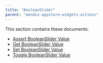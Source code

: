 ```yaml
---
title: "BooleanSlider"
parent: "mendix-appstore-widgets-actions"
---
```


This section contains these documents:

* [Assert BooleanSlider Value](rg1-assert-booleanslider-value)
* [Get BooleanSlider Value](get-booleanslider-value)
* [Set BooleanSlider Value](set-booleanslider-value)
* [Toggle BooleanSlider Value](toggle-booleanslider-value)
